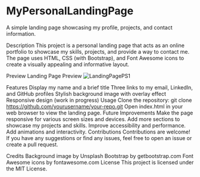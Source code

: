 # MyPersonalLandingPage

A simple landing page showcasing my profile, projects, and contact information.

Description
This project is a personal landing page that acts as an online portfolio to showcase my skills, projects, and provide a way to contact me. The page uses HTML, CSS (with Bootstrap), and Font Awesome icons to create a visually appealing and informative layout.

Preview
Landing Page Preview
![LandingPagePS1](https://github.com/Camilojmcastro/MyPersonalLandingPage/assets/116760586/1cc59c8e-01e8-46df-99be-f809a9217d6d)

Features
Display my name and a brief title
Three links to my email, LinkedIn, and GitHub profiles
Stylish background image with overlay effect
Responsive design (work in progress)
Usage
Clone the repository: git clone https://github.com/yourusername/your-repo.git
Open index.html in your web browser to view the landing page.
Future Improvements
Make the page responsive for various screen sizes and devices.
Add more sections to showcase my projects and skills.
Improve accessibility and performance.
Add animations and interactivity.
Contributions
Contributions are welcome! If you have any suggestions or find any issues, feel free to open an issue or create a pull request.

Credits
Background image by Unsplash
Bootstrap by getbootstrap.com
Font Awesome icons by fontawesome.com
License
This project is licensed under the MIT License.

